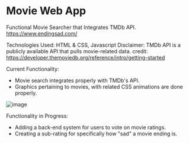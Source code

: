 # Movie Web App
Functional Movie Searcher that Integrates TMDb API.
https://www.endingsad.com/

Technologies Used: HTML & CSS, Javascript
Disclaimer: TMDb API is a publicly available API that pulls movie-related data. credit: https://developer.themoviedb.org/reference/intro/getting-started

Current Functionality:
- Movie search integrates properly with TMDb's API.
- Graphics pertaining to movies, with related CSS animations are done properly.

![image](https://github.com/russellvd/movieapp/assets/60278300/12d1493c-1d92-4233-b123-ef781c2bd932)


Functionality in Progress: 
- Adding a back-end system for users to vote on movie ratings.
- Creating a sub-rating for specifically how "sad" a movie ending is.

